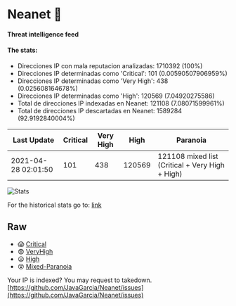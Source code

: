 # Neanet :hocho:
#### Threat intelligence feed
#### The stats:

- Direcciones IP con mala reputacion analizadas: 1710392 (100%)
- Direcciones IP determinadas como 'Critical':  101 (0.00590507906959%)
- Direcciones IP determinadas como 'Very High':  438 (0.025608164678%)
- Direcciones IP determinadas como 'High':  120569 (7.04920275586)
- Total de direcciones IP indexadas en Neanet:  121108 (7.08071599961%)
- Total de direcciones IP descartadas en Neanet:  1589284 (92.9192840004%)

| Last Update | Critical | Very High | High | Paranoia |
| --- | --- | --- | --- | --- |
| 2021-04-28 02:01:50 | 101 | 438 | 120569 | 121108 mixed list (Critical + Very High + High)|

![Stats](https://docs.google.com/spreadsheets/d/e/2PACX-1vSnaNMIXVabIpDJjufMlzH7poXnshF3mgd8Is1g9ytUEzVsP5my4Trn8f-xkoLLQ38xpL3HtmUexLo6/pubchart?oid=501124687&format=image)

For the historical stats go to: [link](/stats.csv)
## Raw
- :scream: [Critical](https://raw.githubusercontent.com/JavaGarcia/Neanet/master/blacklists/neanet_critical.txt)
- :fearful: [VeryHigh](https://raw.githubusercontent.com/JavaGarcia/Neanet/master/blacklists/neanet_veryHigh.txtt)
- :frowning: [High](https://raw.githubusercontent.com/JavaGarcia/Neanet/master/blacklists/neanet_high.txt)
- :dizzy_face: [Mixed-Paranoia](https://raw.githubusercontent.com/JavaGarcia/Neanet/master/blacklists/neanet_all.txt)


Your IP is indexed? You may request to takedown. [https://github.com/JavaGarcia/Neanet/issues](https://github.com/JavaGarcia/Neanet/issues)
















































































































































































































































































































































































































































































































































































































































































































































































































































































































































































































































































































































































































































































































































































































































































































































































































































































































































































































































































































































































































































































































































































































































































































































































































































































































































































































































































































































































































































































































































































































































































































































































































































































































































































































































































































































































































































































































































































































































































































































































































































































































































































































































































































































































































































































































































































































































































































































































































































































































































































































































































































































































































































































































































































































































































































































































































































































































































































































































































































































































































































































































































